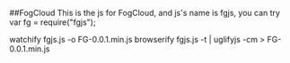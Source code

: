 ##FogCloud
	This is the js for FogCloud, and js's name is fgjs, you can try var fg = require("fgjs");

watchify fgjs.js -o FG-0.0.1.min.js
browserify fgjs.js -t | uglifyjs -cm >  FG-0.0.1.min.js